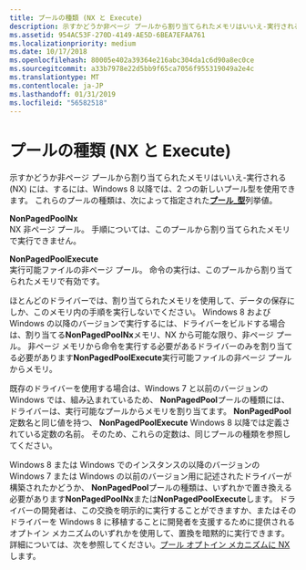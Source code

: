 ```yaml
---
title: プールの種類 (NX と Execute)
description: 示すかどうか非ページ プールから割り当てられたメモリはいいえ-実行される (NX) には、するには、Windows 8 以降では、2 つの新しいプール型を使用できます。
ms.assetid: 954AC53F-270D-4149-AE5D-6BEA7EFAA761
ms.localizationpriority: medium
ms.date: 10/17/2018
ms.openlocfilehash: 80005e402a39364e216abc304da1c6d90a8ec0ce
ms.sourcegitcommit: a33b7978e22d5bb9f65ca7056f955319049a2e4c
ms.translationtype: MT
ms.contentlocale: ja-JP
ms.lasthandoff: 01/31/2019
ms.locfileid: "56582518"
---
```

# <a name="nx-and-execute-pool-types"></a>プールの種類 (NX と Execute)


示すかどうか非ページ プールから割り当てられたメモリはいいえ-実行される (NX) には、するには、Windows 8 以降では、2 つの新しいプール型を使用できます。 これらのプールの種類は、次によって指定された[**プール\_型**](https://msdn.microsoft.com/library/windows/hardware/ff559707)列挙値。

<a href="" id="nonpagedpoolnx"></a>**NonPagedPoolNx**  
NX 非ページ プール。 手順については、このプールから割り当てられたメモリで実行できません。

<a href="" id="nonpagedpoolexecute"></a>**NonPagedPoolExecute**  
実行可能ファイルの非ページ プール。 命令の実行は、このプールから割り当てられたメモリで有効です。

ほとんどのドライバーでは、割り当てられたメモリを使用して、データの保存にしか、このメモリ内の手順を実行しないでください。 Windows 8 および Windows の以降のバージョンで実行するには、ドライバーをビルドする場合は、割り当てる**NonPagedPoolNx**メモリ、NX から可能な限り、非ページ プール。 非ページ メモリから命令を実行する必要があるドライバーのみを割り当てる必要があります**NonPagedPoolExecute**実行可能ファイルの非ページ プールからメモリ。

既存のドライバーを使用する場合は、Windows 7 と以前のバージョンの Windows では、組み込まれているため、 **NonPagedPool**プールの種類には、ドライバーは、実行可能なプールからメモリを割り当てます。 **NonPagedPool**定数名と同じ値を持つ、 **NonPagedPoolExecute** Windows 8 以降では定義されている定数の名前。 そのため、これらの定数は、同じプールの種類を参照してください。

Windows 8 または Windows でのインスタンスの以降のバージョンの Windows 7 または Windows の以前のバージョン用に記述されたドライバーが構築されたかどうか、 **NonPagedPool**プールの種類は、いずれかで置き換える必要があります**NonPagedPoolNx**または**NonPagedPoolExecute**します。 ドライバーの開発者は、この交換を明示的に実行することができますか、またはそのドライバーを Windows 8 に移植することに開発者を支援するために提供されるオプトイン メカニズムのいずれかを使用して、置換を暗黙的に実行できます。 詳細については、次を参照してください。[プール オプトイン メカニズムに NX](nx-pool-opt-in-mechanisms.md)します。

 

 




